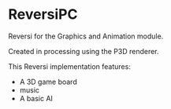 ReversiPC
=========

Reversi for the Graphics and Animation module.

Created in processing using the P3D renderer.

This Reversi implementation features:

- A 3D game board
- music
- A basic AI
